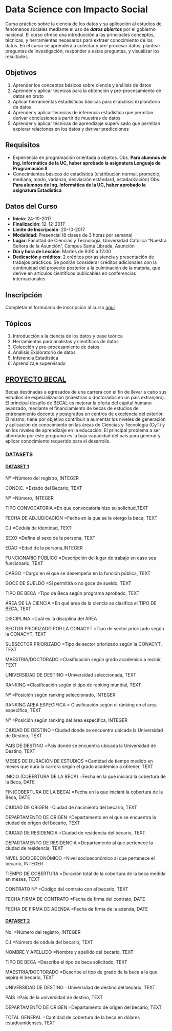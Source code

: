 # Data Science con Impacto Social

Curso práctico sobre la ciencia de los datos y su aplicación al estudios de fenómenos sociales mediante el uso de _**datos abiertos**_ por el gobierno nacional. El curso ofrece una introducción a las principales conceptos, técnicas, y herramientas necesarios para extraer conocimiento de los datos. En el curso se aprenderá a colectar y pre-procesar datos, plantear preguntas de investigación, responder a estas preguntas, y visualizar los resultados.

## Objetivos

1. Aprender los conceptos básicos sobre ciencia y análisis de datos
2. Aprender y aplicar técnicas para la obtención y pre-procesamiento de datos en bruto
3. Aplicar herramientas estadísticas básicas para el análisis exploratorio de datos
4. Aprender y aplicar técnicas de inferencia estadística que permitan derivar conclusiones a partir de muestras de datos
5. Aprender y aplicar técnicas de aprendizaje supervisado que permitan explorar relaciones en los datos y derivar predicciones

## Requisitos

* Experiencia en programación orientada a objetos. Obs. __Para alumnos de Ing. Informática de la UC, haber aprobado la asignatura Lenguaje de Programación II__
* Conocimientos básicos de estadística (distribución normal, promedio, mediana, modo, varianza, desviación estándard, estadarización) Obs. __Para alumnos de Ing. Informática de la UC, haber aprobado la asignatura Estadística__

 ## Datos del Curso

* __Inicio__: 24-10-2017
* __Finalización__: 12-12-2017
* __Limite de Inscripción__: 20-10-2017
* __Modalidad__: Presencial (8 clases de 3 horas por semana)
* __Lugar__: Facultad de Ciencias y Tecnología, Universidad Católica “Nuestra Señora de la Asunción”, Campus Santa Librada, Asunción
* __Día y hora de Lección__: Martes de 9:00 a 12:00
* __Dedicación y créditos__: 2 créditos por asistencia y presentación de trabajos prácticos. Se podrán considerar créditos adicionales con la continuidad del proyecto posterior a la culminación de la materia, que derive en artículos científicos publicables en conferencias internacionales

## Inscripción

Completar el formulario de inscripción al curso [aquí](https://goo.gl/forms/tOsDDGlfnqG3Yb0r2)

## Tópicos

1. Introducción a la ciencia de los datos y base teórica
2. Herramientas para análistas y científicos de datos
3. Colección y pre-procesamiento de datos
4. Análisis Exploratorio de datos
5. Inferencia Estadística
6. Aprendizaje supervisado



## [PROYECTO BECAL](http://www.becal.gov.py/)
Becas destinadas a egresados de una carrera con el fin de llevar a cabo sus estudios de especialización (maestrías o doctorados en un país extranjero). El principal desafío de BECAL es mejorar la oferta del capital humano avanzado, mediante el financiamiento de becas de estudios de entrenamiento docente y postgrados en centros de excelencia del exterior. El mismo, tiene por objetivo contribuir a aumentar los niveles de generación y aplicación de conocimiento en las áreas de Ciencias y Tecnología (CyT) y en los niveles de aprendizaje en la educación. El principal problema a ser abordado por este programa es la baja capacidad del país para generar y aplicar conocimiento requerido para el desarrollo.

### DATASETS

#### [DATASET 1](https://github.com/joausaga/datascience-course/blob/master/data/becal2017.csv)
Nº                    					=Número del registro, INTEGER

CONDIC.		          					=Estado del Becario, TEXT

Nº                   					=Número, INTEGER

TIPO CONVOCATORIA     					=En que convocatoria hizo su solicitud,TEXT

FECHA DE ADJUDICACIÓN 					=Fecha en la que se le otorgo la beca, TEXT

C.I                   					=Cédula de identidad, TEXT

SEXO                  					=Define el sexo de la persona, TEXT

EDAD                  					=Edad de la persona,INTEGER

FUNCIONARIO PÚBLICO   					=Descripción del lugar de trabajo en caso sea funcionario, TEXT

CARGO				  					=Cargo en el que se desempeña en la función pública, TEXT

GOCE DE SUELDO		  					=Si permitirá o no goce de sueldo, TEXT

TIPO DE BECA  		  					=Tipo de Beca según programa aprobado, TEXT

ÁREA DE LA CIENCIA 	  					=En qué area de la ciencia se clasifica el TIPO DE BECA, TEXT

DISCIPLINA			  					=Cuál es la disciplina del ÁREA

SECTOR PRIORIZADO POR LA CONACYT 		=Tipo de sector priorizado según la CONACYT, TEXT

SUBSECTOR PRIORIZADO         			=Tipo de sector priorizado según la CONACYT, TEXT

MAESTRIA/DOCTORADO     					=Clasificación según grado academico a recibir, TEXT

UNIVERSIDAD DE DESTINO 					=Universidad seleccionada, TEXT

RANKING				   					=Clasificación según el tipo de ranking mundial, TEXT

Nº					   					=Posición según ranking seleccionado, INTEGER

RANKING AREA ESPECÍFICA					= Clasificación según el ránking en el area especifica, TEXT

Nº					   					=Posición según ranking del área específica, INTEGER

CIUDAD DE DESTINO      					=Ciudad donde se encuentra ubicada la Universidad de Destino, TEXT

PAIS DE DESTINO        					=País donde se encuentra ubicada la Universidad de Destino, TEXT

MESES DE DURACIÓN DE ESTUDIOS 			=Cantidad de tiempo medido en meses que dura la carrera según el grado académico a obtener, TEXT

INICIO (COBERTURA DE LA BECA) 			=Fecha en la que iniciará la cobertura de la Beca, DATE

FIN(COBERTURA DE LA BECA)     			=Fecha en la que iniciará la cobertura de la Beca, DATE

CIUDAD DE ORIGEN			  			=Ciudad de nacimiento del becario, TEXT

DEPARTAMENTO DE ORIGEN        			=Departamento en el que se encuentra la ciudad de origen del becario, TEXT

CIUDAD DE RESIDENCIA          			=Ciudad de residencia del becario, TEXT

DEPARTAMENTO DE RESIDENCIA	  			=Departamento al que pertenece la ciudad de residencia, TEXT

NIVEL SOCIOECONÓMICO               		=Nivel socioeconómico al que pertenece el becario, INTEGER

TIEMPO DE COBERTURA           			=Duración total de la cobertura de la beca medida en meses, TEXT

CONTRATO Nº 							=Código del contrato con el becario, TEXT

FECHA FIRMA DE CONTRATO     			=Fecha de firma del contrato, DATE

FECHA DE FIRMA DE ADENDA     			=Fecha de firma de la adenda, DATE


 
#### [DATASET 2](https://github.com/joausaga/datascience-course/blob/master/data/becal-cobertura.csv)

No.                  					=Número del registro, INTEGER

C.I                  					=Número de cédula del becario, TEXT

NOMBRE Y APELLIDO    					=Nombre y apellido del becario, TEXT

TIPO DE BECA         					=Describe el tipo de beca solicitado, TEXT

MAESTRIA/DOCTORADO   					=Describe el tipo de grado de la beca a la que aspira el becario, TEXT

UNIVERSIDAD DE DESTINO 					=Universidad de destino del becario, TEXT

PAIS 									=País de la universidad de destino, TEXT

DEPARTAMENTO DE ORIGEN     				=Departamento de origen del becario, TEXT

TOTAL GENERAL							=Cantidad de cobertura de la beca en dólares estadounidenses, TEXT


